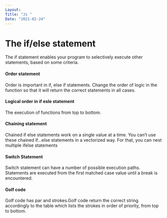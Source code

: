 ```yaml
---
Layout:
Title: "Js "
Date: "2021-02-24"
---
```


# The if/else statement

The if statement enables your program to selectively execute other statements, based on some criteria.

#### Order statement

Order is important in if, else if statements. Change the order of logic in the function so that it will return the correct statements in all cases.

#### Logical order in if esle statement

The execution of functions from top to bottom.

#### Chaining statement

Chained if else statements work on a single value at a time. You can’t use these chained if…else statements in a vectorized way. For that, you can nest multiple ifelse statements

#### Switch Statement

Switch statement can have a number of possible execution paths. Statements are executed from the first matched case value until a break is encountered.

#### Golf code
Golf code has par and strokes.Golf code return the correct string accordingly to the table which lists the strokes in order of priority, from top to bottom.
